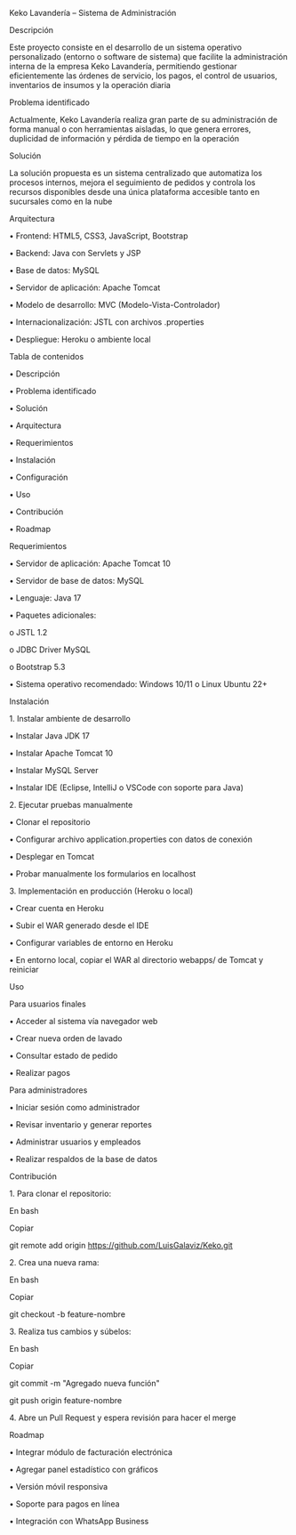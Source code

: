 Keko Lavandería – Sistema de Administración

Descripción

Este proyecto consiste en el desarrollo de un sistema operativo personalizado (entorno o software de sistema) que facilite la administración interna de la empresa Keko Lavandería, permitiendo gestionar eficientemente las órdenes de servicio, los pagos, el control de usuarios, inventarios de insumos y la operación diaria

Problema identificado

Actualmente, Keko Lavandería realiza gran parte de su administración de forma manual o con herramientas aisladas, lo que genera errores, duplicidad de información y pérdida de tiempo en la operación

Solución

La solución propuesta es un sistema centralizado que automatiza los procesos internos, mejora el seguimiento de pedidos y controla los recursos disponibles desde una única plataforma accesible tanto en sucursales como en la nube

Arquitectura

•	Frontend: HTML5, CSS3, JavaScript, Bootstrap

•	Backend: Java con Servlets y JSP

•	Base de datos: MySQL

•	Servidor de aplicación: Apache Tomcat

•	Modelo de desarrollo: MVC (Modelo-Vista-Controlador)

•	Internacionalización: JSTL con archivos .properties

•	Despliegue: Heroku o ambiente local

Tabla de contenidos

•	Descripción

•	Problema identificado

•	Solución

•	Arquitectura

•	Requerimientos

•	Instalación

•	Configuración

•	Uso

•	Contribución

•	Roadmap



Requerimientos

•	Servidor de aplicación: Apache Tomcat 10

•	Servidor de base de datos: MySQL

•	Lenguaje: Java 17

•	Paquetes adicionales:

o	JSTL 1.2

o	JDBC Driver MySQL

o	Bootstrap 5.3

•	Sistema operativo recomendado: Windows 10/11 o Linux Ubuntu 22+



Instalación

1\. Instalar ambiente de desarrollo

•	Instalar Java JDK 17

•	Instalar Apache Tomcat 10

•	Instalar MySQL Server

•	Instalar IDE (Eclipse, IntelliJ o VSCode con soporte para Java)

2\. Ejecutar pruebas manualmente

•	Clonar el repositorio

•	Configurar archivo application.properties con datos de conexión

•	Desplegar en Tomcat

•	Probar manualmente los formularios en localhost

3\. Implementación en producción (Heroku o local)

•	Crear cuenta en Heroku

•	Subir el WAR generado desde el IDE

•	Configurar variables de entorno en Heroku

•	En entorno local, copiar el WAR al directorio webapps/ de Tomcat y reiniciar

Uso

Para usuarios finales

•	Acceder al sistema vía navegador web

•	Crear nueva orden de lavado

•	Consultar estado de pedido

•	Realizar pagos

Para administradores

•	Iniciar sesión como administrador

•	Revisar inventario y generar reportes

•	Administrar usuarios y empleados

•	Realizar respaldos de la base de datos

Contribución

1\.	Para clonar el repositorio:

En bash

Copiar

git remote add origin https://github.com/LuisGalaviz/Keko.git

2\.	Crea una nueva rama:

En bash

Copiar

git checkout -b feature-nombre

3\.	Realiza tus cambios y súbelos:

En bash

Copiar

git commit -m "Agregado nueva función"

git push origin feature-nombre

4\.	Abre un Pull Request y espera revisión para hacer el merge

Roadmap

•	Integrar módulo de facturación electrónica

•	Agregar panel estadístico con gráficos

•	Versión móvil responsiva

•	Soporte para pagos en línea

•	Integración con WhatsApp Business

